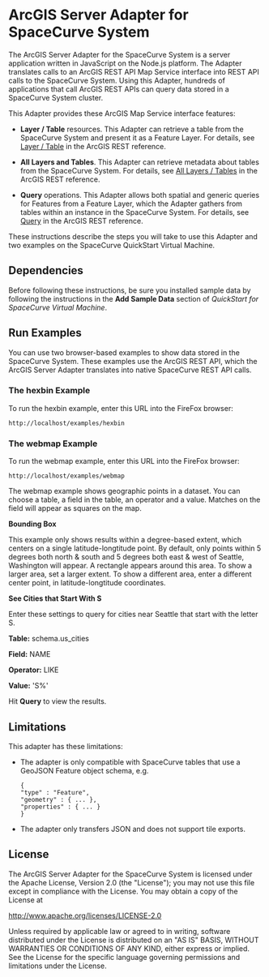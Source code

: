 ArcGIS Server Adapter for SpaceCurve System
===========================================

The ArcGIS Server Adapter for the SpaceCurve System is a server application
written in JavaScript on the Node.js platform. The Adapter translates calls to
an ArcGIS REST API Map Service interface into REST API calls to the SpaceCurve
System. Using this Adapter, hundreds of applications that call ArcGIS REST APIs
can query data stored in a SpaceCurve System cluster.

This Adapter provides these ArcGIS Map Service interface features:

-   **Layer / Table** resources. This Adapter can retrieve a table from the
    SpaceCurve System and present it as a Feature Layer. For details, see [Layer
    / Table](http://resources.arcgis.com/en/help/rest/apiref/layer.html) in the ArcGIS REST reference.

-   **All Layers and Tables**. This Adapter can retrieve metadata about tables
    from the SpaceCurve System. For details, see [All Layers / Tables](http://resources.arcgis.com/en/help/rest/apiref/layers.html) in the
    ArcGIS REST reference.

    

-   **Query** operations. This Adapter allows both spatial and generic queries
    for Features from a Feature Layer, which the Adapter gathers from tables
    within an instance in the SpaceCurve System. For details, see [Query](http://resources.arcgis.com/en/help/rest/apiref/ms_dyn_query.html) in
    the ArcGIS REST reference.

   

These instructions describe the steps you will take to use this Adapter and two
examples on the SpaceCurve QuickStart Virtual Machine.

 Dependencies
-------------

Before following these instructions, be sure you installed sample data by
following the instructions in the **Add Sample Data** section of *QuickStart for
SpaceCurve Virtual Machine*.

Run Examples
------------

You can use two browser-based examples to show data stored in the SpaceCurve
System. These examples use the ArcGIS REST API, which the ArcGIS Server Adapter
translates into native SpaceCurve REST API calls.

### The hexbin Example

To run the hexbin example, enter this URL into the FireFox browser:

`http://localhost/examples/hexbin`

### The webmap Example

To run the webmap example, enter this URL into the FireFox browser:

`http://localhost/examples/webmap`

The webmap example shows geographic points in a dataset. You can choose a table,
a field in the table, an operator and a value. Matches on the field will appear
as squares on the map.

**Bounding Box**

This example only shows results within a degree-based extent, which centers on a
single latitude-longtitude point. By default, only points within 5 degrees both
north & south and 5 degrees both east & west of Seattle, Washington will appear.
A rectangle appears around this area. To show a larger area, set a larger
extent. To show a different area, enter a different center point, in
latitude-longtitude coordinates.

**See Cities that Start With S**

Enter these settings to query for cities near Seattle that start with the letter
S.

**Table:** schema.us\_cities

**Field:** NAME

**Operator:** LIKE

**Value:** 'S%'

Hit **Query** to view the results.

Limitations
-----------

This adapter has these limitations:

-   The adapter is only compatible with SpaceCurve tables that use a GeoJSON
    Feature object schema, e.g.

    ~~~~~~~~~~~~~~~~~~~~~~~~~~~~~~~~~~~~~~~~~~~~~~~~~~~~~~~~~~~~~~~~~~~~~~~~~~~~
    {
    "type" : "Feature",  
    "geometry" : { ... },  
    "properties" : { ... }  
    }
    ~~~~~~~~~~~~~~~~~~~~~~~~~~~~~~~~~~~~~~~~~~~~~~~~~~~~~~~~~~~~~~~~~~~~~~~~~~~~

-   The adapter only transfers JSON and does not support tile exports.

License
--------

The ArcGIS Server Adapter for the SpaceCurve System is licensed under the Apache
License, Version 2.0 (the "License"); you may not use this file except in
compliance with the License. You may obtain a copy of the License at

<http://www.apache.org/licenses/LICENSE-2.0>

Unless required by applicable law or agreed to in writing, software distributed
under the License is distributed on an "AS IS" BASIS, WITHOUT WARRANTIES OR
CONDITIONS OF ANY KIND, either express or implied. See the License for the
specific language governing permissions and limitations under the License.
